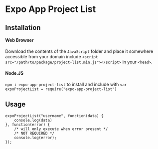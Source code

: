 # Expo App Project List
## Installation
#### Web Browser
Download the contents of the `JavaScript` folder and place it somewhere accessible from your domain
include `<script src="/path/to/package/project-list.min.js"></script>` in your `<head>`.
#### Node.JS
`npm i expo-app-project-list` to install and include with `var expoProjectList = require("expo-app-project-list")`
## Usage
```
expoProjectList("username", function(data) {
    console.log(data)
}, function(error) {
    /* will only execute when error present */
    /* NOT REQUIRED */
    console.log(error);
});
```